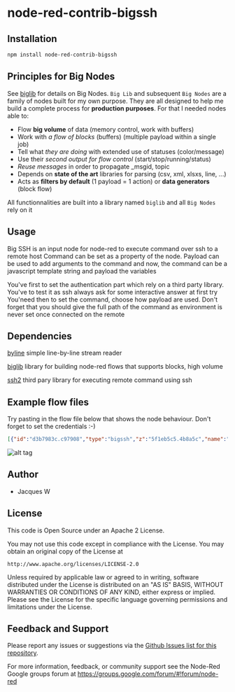 # node-red-contrib-bigssh

## Installation
```bash
npm install node-red-contrib-bigssh
```

## Principles for Big Nodes

See [biglib](https://www.npmjs.com/package/node-red-biglib) for details on Big Nodes.
`Big Lib` and subsequent `Big Nodes` are a family of nodes built for my own purpose. They are all designed to help me build a complete process for **production purposes**. For that I needed nodes able to:

* Flow **big volume** of data (memory control, work with buffers)
* Work with *a flow of blocks* (buffers) (multiple payload within a single job)
* Tell what *they are doing* with extended use of statuses (color/message)
* Use their *second output for flow control* (start/stop/running/status)
* *Reuse messages* in order to propagate _msgid, topic
* Depends on **state of the art** libraries for parsing (csv, xml, xlsxs, line, ...)
* Acts as **filters by default** (1 payload = 1 action) or **data generators** (block flow)

All functionnalities are built into a library named `biglib` and all `Big Nodes` rely on it

## Usage

Big SSH is an input node for node-red to execute command over ssh to a remote host
Command can be set as a property of the node. Payload can be used to add arguments to the command and now, the command can be a javascript template string and payload the variables

You've first to set the authentication part which rely on a third party library. You've to test it as ssh always ask for some interactive answer at first try
You'need then to set the command, choose how payload are used.
Don't forget that you should give the full path of the command as environment is never set once connected on the remote

## Dependencies

[byline](https://www.npmjs.com/package/byline) simple line-by-line stream reader

[biglib](https://www.npmjs.com/package/node-red-biglib) library for building node-red flows that supports blocks, high volume

[ssh2](https://www.npmjs.com/package/ssh2) third pary library for executing remote command using ssh

## Example flow files

Try pasting in the flow file below that shows the node behaviour. Don't forget to set the credentials :-)

  ```json
[{"id":"d3b7983c.c97908","type":"bigssh","z":"5f1eb5c5.4b8a5c","name":"","commandLine":"echo \"Welcome ${payload.me} to $(whoami)@$(hostname)\"","commandArgs":"","minError":1,"minWarning":1,"noStdin":false,"format":"","payloadIsArg":true,"myssh":"29df19bc.46db36","x":370,"y":200,"wires":[["477828b0.0ecb68"],["c3649904.a68108"],["743d5a09.a72bd4"]]},{"id":"c3649904.a68108","type":"bigstatus","z":"5f1eb5c5.4b8a5c","name":"","locale":"fr","show_date":true,"show_duration":false,"x":730,"y":200,"wires":[[]]},{"id":"477828b0.0ecb68","type":"bigline","z":"5f1eb5c5.4b8a5c","name":"","filename":"","format":"utf8","keepEmptyLines":false,"x":580,"y":140,"wires":[["614e8cdf.3d7ea4"],[]]},{"id":"614e8cdf.3d7ea4","type":"debug","z":"5f1eb5c5.4b8a5c","name":"stdout","active":true,"tosidebar":true,"console":false,"tostatus":false,"complete":"payload","targetType":"msg","statusVal":"","statusType":"auto","x":710,"y":140,"wires":[]},{"id":"743d5a09.a72bd4","type":"bigline","z":"5f1eb5c5.4b8a5c","name":"","filename":"","format":"utf8","keepEmptyLines":false,"x":580,"y":260,"wires":[["33a59bcb.34ee64"],[]]},{"id":"33a59bcb.34ee64","type":"debug","z":"5f1eb5c5.4b8a5c","name":"stderr","active":true,"tosidebar":true,"console":false,"tostatus":false,"complete":"payload","targetType":"msg","statusVal":"","statusType":"auto","x":710,"y":260,"wires":[]},{"id":"7a7fdea4.2ec13","type":"inject","z":"5f1eb5c5.4b8a5c","name":"","props":[{"p":"payload"},{"p":"topic","vt":"str"}],"repeat":"","crontab":"","once":false,"onceDelay":0.1,"topic":"","payload":"{\"me\":\"Mr J\"}","payloadType":"json","x":170,"y":200,"wires":[["d3b7983c.c97908"]]},{"id":"29df19bc.46db36","type":"SSH_Credentials","host":"127.0.0.1","port":"22","userlabel":"dummy@127.0.0.1"}]
  ```

![alt tag](https://user-images.githubusercontent.com/18165555/100285838-e08bcb80-2f71-11eb-98b6-cb90d0badde2.png)

## Author

  - Jacques W

## License

This code is Open Source under an Apache 2 License.

You may not use this code except in compliance with the License. You may obtain an original copy of the License at

    http://www.apache.org/licenses/LICENSE-2.0

Unless required by applicable law or agreed to in writing, software distributed under the License is distributed on an
"AS IS" BASIS, WITHOUT WARRANTIES OR CONDITIONS OF ANY KIND, either express or implied. Please see the
License for the specific language governing permissions and limitations under the License.

## Feedback and Support

Please report any issues or suggestions via the [Github Issues list for this repository](https://github.com/Jacques44/node-red-contrib-bigssh/issues).

For more information, feedback, or community support see the Node-Red Google groups forum at https://groups.google.com/forum/#!forum/node-red


